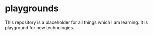 # playgrounds
This repository is a placeholder for all things which I am learning. It is playground for new technologies.
